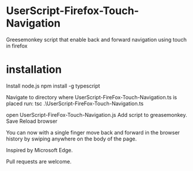 # UserScript-Firefox-Touch-Navigation
Greesemonkey script that enable back and forward navigation using touch in firefox

installation
=============

Install node.js
npm install -g typescript

Navigate to directory where UserScript-FireFox-Touch-Navigation.ts is placed
run: tsc .\UserScript-FireFox-Touch-Navigation.ts

open UserScript-FireFox-Touch-Navigation.js
Add script to greasemonkey.
Save
Reload browser

You can now with a single finger move back and forward in the browser history by swiping anywhere on the body of the page.

Inspired by Microsoft Edge.

Pull requests are welcome. 
